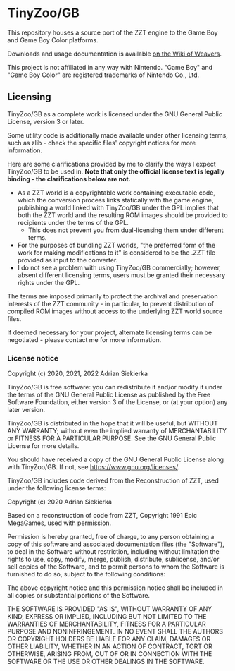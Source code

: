 # TinyZoo/GB

This repository houses a source port of the ZZT engine to the Game Boy and Game Boy Color platforms.

Downloads and usage documentation is available [on the Wiki of Weavers](https://zeta.asie.pl/wiki/doku.php?id=release:tinyzoo).

This project is not affiliated in any way with Nintendo. "Game Boy" and "Game Boy Color" are registered trademarks of Nintendo Co., Ltd.

## Licensing

TinyZoo/GB as a complete work is licensed under the GNU General Public License, version 3 or later.

Some utility code is additionally made available under other licensing terms, such as zlib - check the specific files' copyright notices for more information.

Here are some clarifications provided by me to clarify the ways I expect TinyZoo/GB to be used in. **Note that only the official license text is legally binding - the clarifications below are not.**

  * As a ZZT world is a copyrightable work containing executable code, which the conversion process links statically with the game engine, publishing a world linked with TinyZoo/GB under the GPL implies that both the ZZT world and the resulting ROM images should be provided to recipients under the terms of the GPL.
    * This does not prevent you from dual-licensing them under different terms.
  * For the purposes of bundling ZZT worlds, "the preferred form of the work for making modifications to it" is considered to be the .ZZT file provided as input to the converter.
  * I do not see a problem with using TinyZoo/GB commercially; however, absent different licensing terms, users must be granted their necessary rights under the GPL.

The terms are imposed primarily to protect the archival and preservation interests of the ZZT community - in particular, to prevent distribution of compiled ROM images without access to the underlying ZZT world source files.

If deemed necessary for your project, alternate licensing terms can be negotiated - please contact me for more information.

### License notice

Copyright (c) 2020, 2021, 2022 Adrian Siekierka

TinyZoo/GB is free software: you can redistribute it and/or modify it under the terms of the GNU General Public License as published by the Free Software Foundation, either version 3 of the License, or (at your option) any later version.

TinyZoo/GB is distributed in the hope that it will be useful, but WITHOUT ANY WARRANTY; without even the implied warranty of MERCHANTABILITY or FITNESS FOR A PARTICULAR PURPOSE. See the GNU General Public License for more details.

You should have received a copy of the GNU General Public License along with TinyZoo/GB. If not, see <https://www.gnu.org/licenses/>. 

TinyZoo/GB includes code derived from the Reconstruction of ZZT, used under the following license terms:

Copyright (c) 2020 Adrian Siekierka

Based on a reconstruction of code from ZZT,
Copyright 1991 Epic MegaGames, used with permission.

Permission is hereby granted, free of charge, to any person obtaining a copy
of this software and associated documentation files (the "Software"), to deal
in the Software without restriction, including without limitation the rights
to use, copy, modify, merge, publish, distribute, sublicense, and/or sell
copies of the Software, and to permit persons to whom the Software is
furnished to do so, subject to the following conditions:

The above copyright notice and this permission notice shall be included in all
copies or substantial portions of the Software.

THE SOFTWARE IS PROVIDED "AS IS", WITHOUT WARRANTY OF ANY KIND, EXPRESS OR
IMPLIED, INCLUDING BUT NOT LIMITED TO THE WARRANTIES OF MERCHANTABILITY,
FITNESS FOR A PARTICULAR PURPOSE AND NONINFRINGEMENT. IN NO EVENT SHALL THE
AUTHORS OR COPYRIGHT HOLDERS BE LIABLE FOR ANY CLAIM, DAMAGES OR OTHER
LIABILITY, WHETHER IN AN ACTION OF CONTRACT, TORT OR OTHERWISE, ARISING FROM,
OUT OF OR IN CONNECTION WITH THE SOFTWARE OR THE USE OR OTHER DEALINGS IN THE
SOFTWARE.
